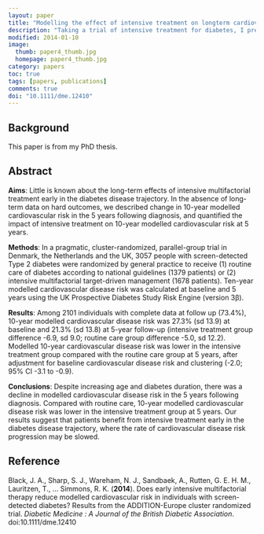 ```yaml
---
layout: paper
title: "Modelling the effect of intensive treatment on longterm cardiovascular disease risk"
description: "Taking a trial of intensive treatment for diabetes, I predicted the difference in long-term outcomes using cardio-metobolic health at the last available follow up point."
modified: 2014-01-10
image:
  thumb: paper4_thumb.jpg
  homepage: paper4_thumb.jpg
category: papers
toc: true
tags: [papers, publications]
comments: true
doi: "10.1111/dme.12410"
---
```


## Background

This paper is from my PhD thesis.

## Abstract

**Aims**: Little is known about the long-term effects of intensive multifactorial treatment
 early in the diabetes disease trajectory. In the absence of long-term data on hard outcomes,
 we described change in 10-year modelled cardiovascular risk in the 5 years following diagnosis,
 and quantified the impact of intensive treatment on 10-year modelled cardiovascular
 risk at 5 years.

**Methods**: In a pragmatic, cluster-randomized, parallel-group trial in Denmark, the Netherlands
 and the UK, 3057 people with screen-detected Type 2 diabetes were randomized by general
 practice to receive (1) routine care of diabetes according to national guidelines
 (1379 patients) or (2) intensive multifactorial target-driven management (1678 patients).
 Ten-year modelled cardiovascular disease risk was calculated at baseline and 5 years using
 the UK Prospective Diabetes Study Risk Engine (version 3β).

**Results**: Among 2101 individuals with complete data at follow up (73.4%), 10-year modelled
 cardiovascular disease risk was 27.3% (sd 13.9) at baseline and 21.3% (sd 13.8) at 5-year
 follow-up (intensive treatment group difference -6.9, sd 9.0; routine care group
 difference -5.0, sd 12.2). Modelled 10-year cardiovascular disease risk was lower in the
 intensive treatment group compared with the routine care group at 5 years, after
 adjustment for baseline cardiovascular disease risk and clustering (-2.0; 95% CI -3.1 to -0.9).

**Conclusions**: Despite increasing age and diabetes duration, there was a decline in modelled
 cardiovascular disease risk in the 5 years following diagnosis. Compared with routine
 care, 10-year modelled cardiovascular disease risk was lower in the intensive treatment
 group at 5 years. Our results suggest that patients benefit from intensive treatment
 early in the diabetes disease trajectory, where the rate of cardiovascular disease risk
 progression may be slowed.

## Reference

Black, J. A., Sharp, S. J., Wareham, N. J., Sandbaek, A., Rutten, G. E. H. M., Lauritzen, T., … Simmons, R. K.
 (**2014**). Does early intensive multifactorial therapy reduce modelled cardiovascular
 risk in individuals with screen-detected diabetes? Results from the ADDITION-Europe
 cluster randomized trial.
 *Diabetic Medicine : A Journal of the British Diabetic Association*. doi:10.1111/dme.12410
